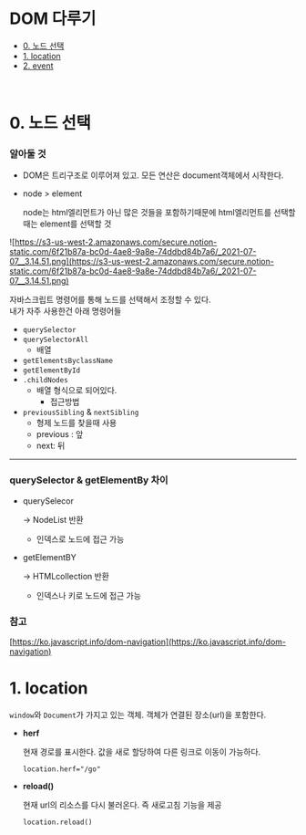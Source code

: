 # DOM 다루기

- [0. 노드 선택](#0-노드-선택)
- [1. location](#1-location)
- [2. event](#2-event)
<br>

# 0. 노드 선택

### 알아둘 것

- DOM은 트리구조로 이루어져 있고. 모든 연산은 document객체에서 시작한다.
- node > element

  node는 html엘리먼트가 아닌 많은 것들을 포함하기때문에 html엘리먼트를 선택할때는 element를 선택할 것

![https://s3-us-west-2.amazonaws.com/secure.notion-static.com/6f21b87a-bc0d-4ae8-9a8e-74ddbd84b7a6/_2021-07-07__3.14.51.png](https://s3-us-west-2.amazonaws.com/secure.notion-static.com/6f21b87a-bc0d-4ae8-9a8e-74ddbd84b7a6/_2021-07-07__3.14.51.png)

자바스크립트 명령어를 통해 노드를 선택해서 조정할 수 있다. <br>
내가 자주 사용한건 아래 명령어들

- `querySelector`
- `querySelectorAll`
  - 배열
- `getElementsByclassName`
- `getElementById`
- `.childNodes`
  - 배열 형식으로 되어있다.
    - 접근방법
- `previousSibling` & `nextSibling`
  - 형제 노드를 찾을때 사용
  - previous : 앞
  - next: 뒤
---
### querySelector & getElementBy 차이

- querySelecor

    → NodeList 반환

    - 인덱스로 노드에 접근 가능
- getElementBY

    → HTMLcollection 반환

    - 인덱스나 키로 노드에 접근 가능

### 참고

[https://ko.javascript.info/dom-navigation](https://ko.javascript.info/dom-navigation)

# 1. location

`window`와 `Document`가 가지고 있는 객체. 객체가 연결된 장소(url)을 포함한다.

- **herf**

  현재 경로를 표시한다. 값을 새로 할당하여 다른 링크로 이동이 가능하다.

  `location.herf="/go"`

- **reload()**

  현재 url의 리소스를 다시 불러온다. 즉 새로고침 기능을 제공

  `location.reload()`


